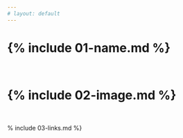 ```yaml
---
# layout: default
---
```


# {% include 01-name.md %}

<br>

# {% include 02-image.md %}

<br>

% include 03-links.md %}

